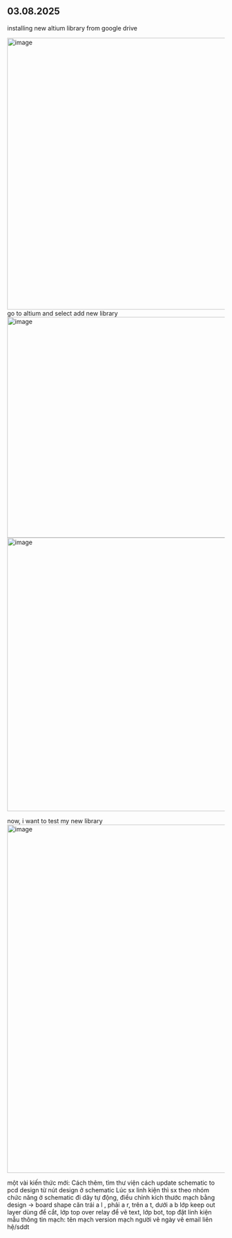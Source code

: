 ## 03.08.2025  
installing new altium library from google drive

<img width="1488" height="628" alt="image" src="https://github.com/user-attachments/assets/c80c04c4-152a-4910-894f-ad2eea87cfee" />
go to altium and select add new library
<img width="589" height="510" alt="image" src="https://github.com/user-attachments/assets/756bfddc-8efc-4a2e-b668-fd85642b32b9" />


<img width="771" height="632" alt="image" src="https://github.com/user-attachments/assets/7300b0f8-2065-46f2-b164-497354d87352" />

now, i want to test my new library
<img width="514" height="805" alt="image" src="https://github.com/user-attachments/assets/7a992977-6da9-41ee-84cd-67fde24507a4" />

một vài kiến thức mới:
Cách thêm, tìm thư viện
cách update schematic to pcd design từ nút design ở schematic
Lúc sx linh kiện thì sx theo nhóm chức năng ở schematic
đi dây tự động, điều chỉnh kích thước mạch bằng design -> board shape
căn trái a l , phải a r, trên a t, dưới a b
lớp keep out layer dùng để cắt, lớp top over relay để vẽ text, lớp bot, top đặt linh kiện
mẫu thông tin mạch:
tên mạch version mạch
người vẽ
ngày vẽ
email liên hệ/sddt

